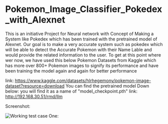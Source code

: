# Pokemon_Image_Classifier_Pokedex_with_Alexnet

This is an initiative Project for Neural network with Concept of Making a System like Pokedex which has been trained with the pretrained model of Alexnet. Our goal is to make a very accurate system such as pokedex which will be able to detect the Accurate Pokemon with their Name Lable and would provide the related information to the user. To get at this point where wer now, we have used this below Pokemon Datasets from Kaggle which has more over 800+ Pokemon images to signify its performance and have been training the model again and again for better performance 

link: https://www.kaggle.com/datasets/hlrhegemony/pokemon-image-dataset?resource=download
You can find the pretrained model Down below:
you will find it as a name of "model_checkpoint.pth"
link: http://192.168.30.51/rmd/llm

Screenshot:

![Working test case One:](![image_2024_07_17T10_40_53_684Z](https://github.com/user-attachments/assets/762f3642-3dab-42e9-abc8-3ba56a854944)
)

